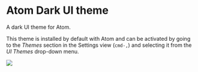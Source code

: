 # Atom Dark UI theme

A dark UI theme for Atom.

This theme is installed by default with Atom and can be activated by going to
the _Themes_ section in the Settings view (`cmd-,`) and selecting it from the
_UI Themes_ drop-down menu.

![](https://www.dropbox.com/s/wub7yx6pwv6j1rv/Screenshot%202015-04-27%2023.59.32.png?dl=0)
